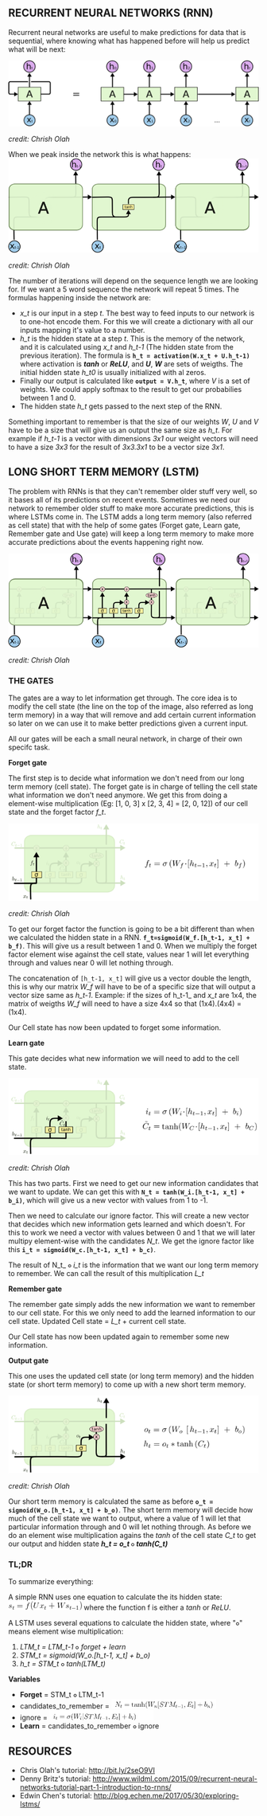 ## **RECURRENT NEURAL NETWORKS (RNN)**

Recurrent neural networks are useful to make predictions for data that is sequential, where knowing what has happened before will help us predict what will be next:

![Image of a RNN](./assets/RNN-unrolled.png)

_credit: Chrish Olah_


When we peak inside the network this is what happens:
![Image of a RNN](./assets/LSTM3-SimpleRNN.png)

_credit: Chrish Olah_

The number of iterations will depend on the sequence length we are looking for. If we want a 5 word sequence the network will repeat 5 times. The formulas happening inside the network are:
* _x_t_ is our input in a step _t_. The best way to feed inputs to our network is to one-hot encode them. For this we will create a dictionary with all our inputs mapping it's value to a number.
* _h_t_ is the hidden state at a step _t_. This is the memory of the network, and it is calculated using _x_t_ and _h_t-1_ (The hidden state from the previous iteration). The formula is  **`h_t = activation(W.x_t + U.h_t-1)`** where activation is **_tanh_** or **_ReLU_**, and **_U_**, **_W_** are sets of weigths. The initial hidden state _h_t0_ is usually initialized with al zeros.
* Finally our output is calculated like **`output = V.h_t`**, where _V_ is a set of weights. We could apply softmax to the result to get our probabilies between 1 and 0.
* The hidden state _h_t_ gets passed to the next step of the RNN.

Something important to remember is that the size of our weights _W_, _U_ and _V_ have to be a size that will give us an output the same size as _h_t_. For example if _h_t-1_ is a vector with dimensions *3x1* our weight vectors will need to have a size *3x3* for the result of *3x3.3x1* to be a vector size *3x1*.


## **LONG SHORT TERM MEMORY (LSTM)**

The problem with RNNs is that they can't remember older stuff very well, so it bases all of its predictions on recent events. Sometimes we need our network to remember older stuff to make more accurate predictions, this is where LSTMs come in. The LSTM adds a long term memory (also referred as cell state) that with the help of some gates (Forget gate, Learn gate, Remember gate and Use gate) will keep a long term memory to make more accurate predictions about the events happening right now.

![Image of a RNN](./assets/LSTM3-chain.png)

_credit: Chrish Olah_

### **THE GATES**

The gates are a way to let information get through. The core idea is to modify the cell state (the line on the top of the image, also referred as long term memory) in a way that will remove and add certain current information so later on we can use it to make better predictions given a current input. 

All our gates will be each a small neural network, in charge of their own specifc task.

**Forget gate**

The first step is to decide what information we don't need from our long term memory (cell state). The forget gate is in charge of telling the cell state what information we don't need anymore. We get this from doing a element-wise multiplication (Eg: [1, 0, 3] x [2, 3, 4] = [2, 0, 12]) of our cell state and the forget factor _f_t_.

![Image of a RNN](./assets/LSTM3-focus-f.png)

_credit: Chrish Olah_

To get our forget factor the function is going to be a bit different than when we calculated the hidden state in a RNN. **`f_t=sigmoid(W_f.[h_t-1, x_t] + b_f)`**. This will give us a result between 1 and 0. When we multiply the forget factor element wise against the cell state, values near 1 will let everything through and values near 0 will let nothing through.

The concatenation of `[h_t-1, x_t]` will give us a vector double the length, this is why our matrix _W_f_ will have to be of a specific size that will output a vector size same as _h_t-1_.  Example: if the sizes of h_t-1_ and _x_t_ are 1x4, the matrix of weigths _W_f_ will need to have a size 4x4 so that (1x4).(4x4) = (1x4).

Our Cell state has now been updated to forget some information.

**Learn gate**

This gate decides what new information we will need to add to the cell state.

![Image of a RNN](./assets/LSTM3-focus-i.png)

_credit: Chrish Olah_

This has two parts. First we need to get our new information candidates that we want to update. We can get this with **`N_t = tanh(W_i.[h_t-1, x_t] + b_i)`**, which will give us a new vector with values from 1 to -1. 

Then we need to calculate our ignore factor. This will create a new vector that decides which new information gets learned and which doesn't. For this to work we need a vector with values between 0 and 1 that we will later multipy element-wise with the candidates _N_t_. We get the ignore factor like this **`i_t = sigmoid(W_c.[h_t-1, x_t] + b_c)`**.

The result of N_t_ ![](./assets/pointwise.png) _i_t_ is the information that we want our long term memory to remember. We can call the result of this multiplication _L_t_

**Remember gate**

The remember gate simply adds the new information we want to remember to our cell state. For this we only need to add the learned information to our cell state. Updated Cell state = _L_t_ + current cell state.

Our Cell state has now been updated again to remember some new information.

**Output gate**

This one uses the updated cell state (or long term memory) and the hidden state (or short term memory) to come up with a new short term memory.


![Image of a RNN](./assets/LSTM3-focus-o.png)

_credit: Chrish Olah_

Our short term memory is calculated the same as before **`o_t = sigmoid(W_o.[h_t-1, x_t] + b_o)`**. The short term memory will decide how much of the cell state we want to output, where a value of 1 will let that particular information through and 0 will let nothing through. As before we do an element wise multiplication agains the _tanh_ of the cell state _C_t_ to get our output and hidden state **_h_t = o_t ![](./assets/pointwise.png) tanh(C_t)_**

### **TL;DR**

To summarize everything:

A simple RNN uses one equation to calculate the its hidden state: ![](./assets/vanillaRNN.png) where the function f is either a _tanh_ or _ReLU_.

A LSTM uses several equations to calculate the hidden state, where "![](./assets/pointwise.png)" means element wise multiplication:

1) _LTM_t = LTM_t-1 ![](./assets/pointwise.png) forget + learn_
2) _STM_t = sigmoid(W_o.[h_t-1, x_t] + b_o)_
3) _h_t = STM_t ![](./assets/pointwise.png) tanh(LTM_t)_

**Variables**
* **Forget** = STM_t ![](./assets/pointwise.png) LTM_t-1
* candidates_to_remember = ![](./assets/candidates_formula.png)
* ignore = ![](./assets/ignore_formula.png)
* **Learn** = candidates_to_remember ![](./assets/pointwise.png) ignore





## RESOURCES
* Chris Olah's tutorial: http://bit.ly/2seO9VI
* Denny Britz's tutorial: http://www.wildml.com/2015/09/recurrent-neural-networks-tutorial-part-1-introduction-to-rnns/
* Edwin Chen's tutorial: http://blog.echen.me/2017/05/30/exploring-lstms/
